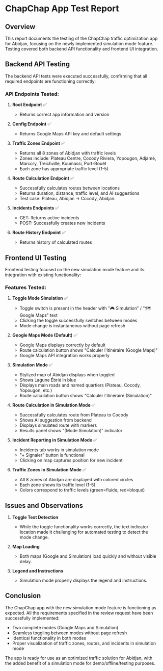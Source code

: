 # ChapChap App Test Report

## Overview

This report documents the testing of the ChapChap traffic optimization app for Abidjan, focusing on the newly implemented simulation mode feature. Testing covered both backend API functionality and frontend UI integration.

## Backend API Testing

The backend API tests were executed successfully, confirming that all required endpoints are functioning correctly:

### API Endpoints Tested:

1. **Root Endpoint** ✅
   - Returns correct app information and version

2. **Config Endpoint** ✅
   - Returns Google Maps API key and default settings

3. **Traffic Zones Endpoint** ✅
   - Returns all 8 zones of Abidjan with traffic levels
   - Zones include: Plateau Centre, Cocody Riviera, Yopougon, Adjamé, Marcory, Treichville, Koumassi, Port-Bouët
   - Each zone has appropriate traffic level (1-5)

4. **Route Calculation Endpoint** ✅
   - Successfully calculates routes between locations
   - Returns duration, distance, traffic level, and AI suggestions
   - Test case: Plateau, Abidjan → Cocody, Abidjan

5. **Incidents Endpoints** ✅
   - GET: Returns active incidents
   - POST: Successfully creates new incidents

6. **Route History Endpoint** ✅
   - Returns history of calculated routes

## Frontend UI Testing

Frontend testing focused on the new simulation mode feature and its integration with existing functionality:

### Features Tested:

1. **Toggle Mode Simulation** ✅
   - Toggle switch is present in the header with "🎮 Simulation" / "🗺️ Google Maps" text
   - Clicking the toggle successfully switches between modes
   - Mode change is instantaneous without page refresh

2. **Google Maps Mode (Default)** ✅
   - Google Maps displays correctly by default
   - Route calculation button shows "Calculer l'itinéraire (Google Maps)"
   - Google Maps API integration works properly

3. **Simulation Mode** ✅
   - Stylized map of Abidjan displays when toggled
   - Shows Lagune Ébrié in blue
   - Displays main roads and named quartiers (Plateau, Cocody, Yopougon, etc.)
   - Route calculation button shows "Calculer l'itinéraire (Simulation)"

4. **Route Calculation in Simulation Mode** ✅
   - Successfully calculates route from Plateau to Cocody
   - Shows AI suggestion from backend
   - Displays simulated route with markers
   - Results panel shows "(Mode Simulation)" indicator

5. **Incident Reporting in Simulation Mode** ✅
   - Incidents tab works in simulation mode
   - "+ Signaler" button is functional
   - Clicking on map captures position for new incident

6. **Traffic Zones in Simulation Mode** ✅
   - All 8 zones of Abidjan are displayed with colored circles
   - Each zone shows its traffic level (1-5)
   - Colors correspond to traffic levels (green=fluide, red=bloqué)

## Issues and Observations

1. **Toggle Text Detection**
   - While the toggle functionality works correctly, the text indicator location made it challenging for automated testing to detect the mode change.

2. **Map Loading**
   - Both maps (Google and Simulation) load quickly and without visible delay.

3. **Legend and Instructions**
   - Simulation mode properly displays the legend and instructions.

## Conclusion

The ChapChap app with the new simulation mode feature is functioning as expected. All the requirements specified in the review request have been successfully implemented:

- Two complete modes (Google Maps and Simulation)
- Seamless toggling between modes without page refresh
- Identical functionality in both modes
- Proper visualization of traffic zones, routes, and incidents in simulation mode

The app is ready for use as an optimized traffic solution for Abidjan, with the added benefit of a simulation mode for demo/offline/testing purposes.